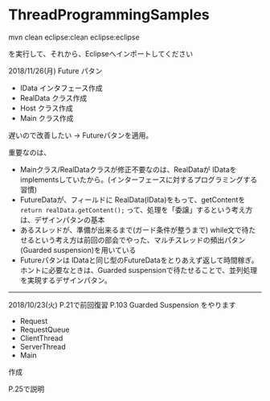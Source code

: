 # ThreadProgrammingSamples

mvn clean eclipse:clean eclipse:eclipse

を実行して、それから、Eclipseへインポートしてください


2018/11/26(月)
Future パタン

- IData インタフェース作成
- RealData クラス作成
- Host クラス作成
- Main クラス作成

遅いので改善したい → Futureパタンを適用。

重要なのは、

- Mainクラス/RealDataクラスが修正不要なのは、RealDataが IDataをimplementsしていたから。(インターフェースに対するプログラミングする習慣)
- FutureDataが、フィールドに RealData(IData)をもって、getContentを `return realData.getContent();` って、処理を「委譲」するという考え方は、デザインパタンの基本
- あるスレッドが、準備が出来るまで(ガード条件が整うまで) while文で待たせるという考え方は前回の部会でやった、マルチスレッドの頻出パタン(Guarded suspension)を用いている
- Futureパタンは IDataと同じ型のFutureDataをとりあえず返して時間稼ぎ。ホントに必要なときは、Guarded suspensionで待たせることで、並列処理を実現するデザインパタン。












------
2018/10/23(火)
P.21で前回復習
P.103 Guarded Suspension をやります

- Request
- RequestQueue
- ClientThread
- ServerThread
- Main

作成

P.25で説明